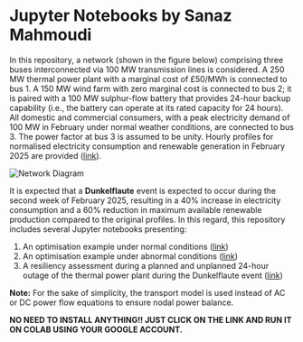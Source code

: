 # Jupyter Notebooks by Sanaz Mahmoudi
In this repository, a network (shown in the figure below) comprising three buses interconnected via 100 MW transmission lines is considered. A 250 MW thermal power plant with a marginal cost of £50/MWh is connected to bus 1. A 150 MW wind farm with zero marginal cost is connected to bus 2; it is paired with a 100 MW sulphur-flow battery that provides 24-hour backup capability (i.e., the battery can operate at its rated capacity for 24 hours). All domestic and commercial consumers, with a peak electricity demand of 100 MW in February under normal weather conditions, are connected to bus 3. The power factor at bus 3 is assumed to be unity. Hourly profiles for normalised electricity consumption and renewable generation in February 2025 are provided ([link](https://github.com/sanaz-mahmoudi/sanazmahmoudi/blob/main/Hourly%20Profiles.csv)).

![Network Diagram](images/network_diagram.png)

It is expected that a **Dunkelflaute** event is expected to occur during the second week of February 2025, resulting in a 40% increase in electricity consumption and a 60% reduction in maximum available renewable production compared to the original profiles. In this regard, this repository includes several Jupyter notebooks presenting:

1. An optimisation example under normal conditions ([link](https://github.com/sanaz-mahmoudi/sanazmahmoudi/blob/main/OperationUnderNormalConditions.ipynb))
2. An optimisation example under abnormal conditions ([link](https://github.com/sanaz-mahmoudi/sanazmahmoudi/blob/main/OperationUnderAbnormalConditions.ipynb))
3. A resiliency assessment during a planned and unplanned 24-hour outage of the thermal power plant during the Dunkelflaute event ([link](https://github.com/sanaz-mahmoudi/sanazmahmoudi/blob/main/OperationUnderAbnormalConditionsDuringanOutage.ipynb))

**Note:** For the sake of simplicity, the transport model is used instead of AC or DC power flow equations to ensure nodal power balance.

**NO NEED TO INSTALL ANYTHING!! JUST CLICK ON THE LINK AND RUN IT ON COLAB USING YOUR GOOGLE ACCOUNT.**


